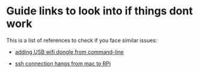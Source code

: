 # Guide links to look into if things dont work #

This is a list of references to check if you face similar issues:

* [adding USB wifi dongle from command-line](https://www.jeffgeerling.com/blog/2023/nmcli-wifi-on-raspberry-pi-os-12-bookworm)

* [ssh connection hangs from mac to RPi](https://raspberrypi.stackexchange.com/questions/111265/what-causes-raspberry-pi-to-reliably-drop-ssh-connections-client-loop-send-di)
